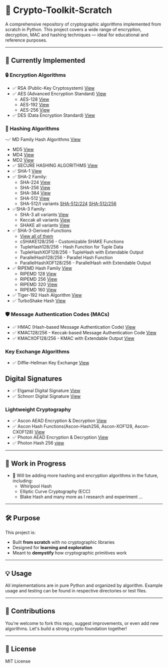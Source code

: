 # 🔐 Crypto-Toolkit-Scratch

A comprehensive repository of cryptographic algorithms implemented from scratch in Python. This project covers a wide range of encryption, decryption, MAC and hashing techniques — ideal for educational and reference purposes.

---

## 📌 Currently Implemented

### 🔒 **Encryption Algorithms**
- ✅ RSA (Public-Key Cryptosystem) [View](RSA)
- ✅ AES (Advanced Encryption Standard) [View](AES-ALGORITHMS)
  - AES-128 [View](AES-ALGORITHMS/AES_128bit.ipynb)
  - AES-192 [View](AES-ALGORITHMS/AES_192bit.ipynb)
  - AES-256 [View](AES-ALGORITHMS/AES_256bit.ipynb)
- ✅ DES (Data Encryption Standard) [View](DES)

### 🧠 **Hashing Algorithms**
-✅ MD Family Hash Algorithms [View](MD_Hash_Functions)
  -  MD5 [View](MD_Hash_Functions/MD5.ipynb)
  -  MD4 [View](MD_Hash_Functions/MD4.ipynb)
  -  MD2 [View](MD_Hash_Functions/MD2.ipynb)
- ✅ SECURE HASHING ALGORITHMS [View](SHA-ALGORITHMS)
- ✅ SHA-1 [View](SHA-ALGORITHMS/SHA-1.ipynb)
- ✅ SHA-2 Family:
  - SHA-224 [View](SHA-ALGORITHMS/SHA-224.ipynb)
  - SHA-256 [View](SHA-ALGORITHMS/SHA-256.ipynb)
  - SHA-384 [View](SHA-ALGORITHMS/SHA-384.ipynb)
  - SHA-512 [View](SHA-ALGORITHMS/SHA-512.ipynb)
  - SHA-512/t variants [SHA-512/224](SHA-ALGORITHMS/SHA-512(t=224).ipynb) [SHA-512/256](SHA-ALGORITHMS/SHA-512(t=256).ipynb)
- ✅SHA-3 Family:
  - SHA-3 all variants [View](SHA-ALGORITHMS/SHA-3.ipynb)
  - Keccak all variants [View](SHA-ALGORITHMS/SHA-3.ipynb)
  - SHAKE all variants [View](SHA-ALGORITHMS/SHA-3.ipynb)
- ✅ SHA-3-Derived-Functions
  - [View all of them](SHA-3-Derived-Functions/SHA_3_Derived_Functions.ipynb)
  - cSHAKE128/256 - Customizable SHAKE Functions
  - TupleHash128/256 - Hash Function for Tuple Data
  - TupleHashXOF128/256 - TupleHash with Extendable Output
  - ParallelHash128/256 - Parallel Hash Function
  - ParallelHashXOF128/256 - ParallelHash with Extendable Output
- ✅ RIPEMD Hash Family [View](RIPEMD)
  - RIPEMD 128 [View](RIPEMD/RIPEMD-128.ipynb)
  - RIPEMD 256 [View](RIPEMD/RIPEMD-256.ipynb)
  - RIPEMD 320 [View](RIPEMD/RIPEMD-320.ipynb)
  - RIPEMD 160 [View](RIPEMD/RIPEMD-160.ipynb)  
- ✅ Tiger-192 Hash Algorithm [View](Tiger_Hash/Tiger_192.ipynb)  
- ✅ TurboShake Hash [View](TurboShake_Hash/TurboShake_Hash.ipynb)

### 🛡️ **Message Authentication Codes (MACs)**
- ✅ HMAC (Hash-based Message Authentication Code) [View](HMAC/HMAC.ipynb)
- ✅ KMAC128/256 - Keccak-based Message Authentication Code [View](SHA-3-Derived-Functions/SHA_3_Derived_Functions.ipynb)
- ✅ KMACXOF128/256 - KMAC with Extendable Output [View](SHA-3-Derived-Functions/SHA_3_Derived_Functions.ipynb)

### **Key Exchange Algorithms**
- ✅ Diffie-Hellman Key Exchange [View](Diffie-Helman-Key-Exchange)

## **Digital Signatures**
- ✅ Elgamal Digital Signature [View](Digital_Signatures/ELGAMAL_DIGITAL_SIGN.ipynb)
- ✅ Schnorr Digital Signature [View](Digital_Signatures/SCHNORR_DIGITAL_SIGN.ipynb)

### **Lightweight Cryptography**
- ✅ Ascon AEAD Encryption & Decryption [View](ASCON_Family/Ascon_Encryption_Decryption.ipynb)
- ✅ Ascon Hash Functions(Ascon-Hash256, Ascon-XOF128, Ascon-CXOF128) [View](ASCON_Family/ASCON_Hash.ipynb)
- ✅ Photon AEAD Encryption & Decryption [View](Photon_Family/PHOTON_Encryption_Decryption.ipynb)
- ✅ Photon Hash 256 [view](Photon_Family/PHOTON_Hash.ipynb)

---

## 🚧 Work in Progress
- 🧪 Will be adding more hashing and encryption algorithms in the future, including:
  - Whirlpool Hash
  - Elliptic Curve Cryptography (ECC)
  - Blake Hash
  and many more as I research and experiment ... 
---

## 🛠️ Purpose

This project is:
- Built **from scratch** with no cryptographic libraries
- Designed for **learning and exploration**
- Meant to **demystify** how cryptographic primitives work

---

## 💡 Usage

All implementations are in pure Python and organized by algorithm. Example usage and testing can be found in respective directories or test files.

---

## 🤝 Contributions

You're welcome to fork this repo, suggest improvements, or even add new algorithms. Let's build a strong crypto foundation together!

---

## 📜 License

MIT License
